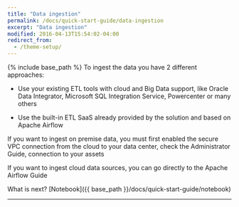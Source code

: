 ```yaml
---
title: "Data ingestion"
permalink: /docs/quick-start-guide/data-ingestion
excerpt: "Data ingestion"
modified: 2016-04-13T15:54:02-04:00
redirect_from:
  - /theme-setup/
---
```


{% include base_path %}
To ingest the data you have 2 different approaches:


- Use your existing ETL tools with cloud and Big Data support, like Oracle Data Integrator, Microsoft SQL Integration Service, Powercenter or many others

- Use the built-in ETL SaaS already provided by the solution and based on Apache Airflow
 

If you want to ingest on premise data, you must first enabled the secure VPC connection from the cloud to your data center, check the Administrator Guide, connection to your assets

 

If you want to ingest cloud data sources, you can go directly to the Apache Airflow Guide

 

What is next? [Notebook]({{ base_path }}/docs/quick-start-guide/notebook)

---

